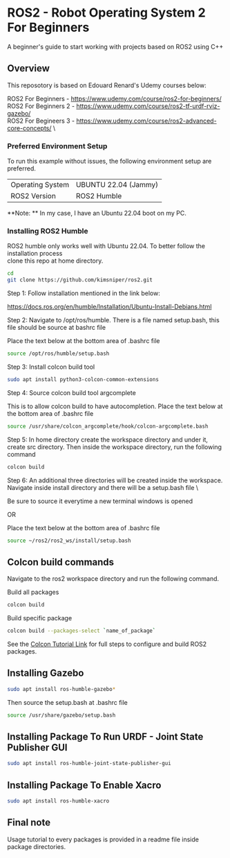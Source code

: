 # ROS2 - Robot Operating System 2 For Beginners

A beginner's guide to start working with projects based on ROS2 using C++

## Overview

This reposotory is based on Edouard Renard's Udemy courses below: 

ROS2 For Beginners   - https://www.udemy.com/course/ros2-for-beginners/ \
ROS2 For Beginners 2 - https://www.udemy.com/course/ros2-tf-urdf-rviz-gazebo/ \
ROS2 For Begineers 3 - https://www.udemy.com/course/ros2-advanced-core-concepts/ \

### Preferred Environment Setup

To run this example without issues, the following environment setup are preferred.

|                  |                      |
|------------------|----------------------|
| Operating System | UBUNTU 22.04 (Jammy) |
| ROS2 Version     | ROS2 Humble          |

**Note: ** In my case, I have an Ubuntu 22.04 boot on my PC.

### Installing ROS2 Humble

ROS2 humble only works well with Ubuntu 22.04. To better follow the installation process \
clone this repo at home directory.

```bash
cd
git clone https://github.com/kimsniper/ros2.git
```

Step 1: Follow installation mentioned in the link below:

https://docs.ros.org/en/humble/Installation/Ubuntu-Install-Debians.html

Step 2: Navigate to /opt/ros/humble. There is a file named setup.bash, this file should be source at bashrc file

Place the text below at the bottom area of .bashrc file

```bash
source /opt/ros/humble/setup.bash
```

Step 3: Install colcon build tool


```bash
sudo apt install python3-colcon-common-extensions
```

Step 4: Source colcon build tool argcomplete

This is to allow colcon build to have autocompletion. Place the text below at the bottom area of .bashrc file

```bash
source /usr/share/colcon_argcomplete/hook/colcon-argcomplete.bash
```

Step 5: In home directory create the workspace directory and under it, create src directory. Then inside the workspace directory, run the following command

```bash
colcon build
```

Step 6: An additional three directories will be created inside the workspace. Navigate inside install directory and there will be a setup.bash file \

Be sure to source it everytime a new terminal windows is opened

OR

Place the text below at the bottom area of .bashrc file

```bash
source ~/ros2/ros2_ws/install/setup.bash
```

## Colcon build commands

Navigate to the ros2 workspace directory and run the following command. 

Build all packages 

```bash
colcon build
```
Build specific package

```bash
colcon build --packages-select `name_of_package`
```

See the [Colcon Tutorial Link](https://docs.ros.org/en/humble/Tutorials/Beginner-Client-Libraries/Colcon-Tutorial.html) for full steps to configure and build ROS2 packages.

## Installing Gazebo

```bash
sudo apt install ros-humble-gazebo*
```

Then source the setup.bash at .bashrc file

```bash
source /usr/share/gazebo/setup.bash
```

## Installing Package To Run URDF - Joint State Publisher GUI

```bash
sudo apt install ros-humble-joint-state-publisher-gui
```

## Installing Package To Enable Xacro

```bash
sudo apt install ros-humble-xacro
```

## Final note

Usage tutorial to every packages is provided in a readme file inside package directories.
